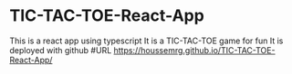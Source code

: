 # TIC-TAC-TOE-React-App 
This is a react app using typescript
It is a TIC-TAC-TOE game for fun
It is deployed with github
#URL
https://houssemrg.github.io/TIC-TAC-TOE-React-App/
